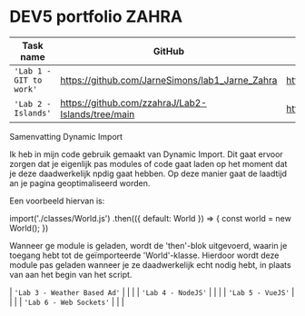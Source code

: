 # DEV5 portfolio ZAHRA

| Task name                    | GitHub     | CodeSandBox   |
| ---------------------------- | ---------- | ------------  |
| `'Lab 1 - GIT to work'`      | https://github.com/JarneSimons/lab1_Jarne_Zahra | https://7xp5r7.csb.app/ |      | 
| `'Lab 2 - Islands'`          | https://github.com/zzahraJ/Lab2-Islands/tree/main           | https://gmk22m.csb.app/# |

Samenvatting Dynamic Import

Ik heb in mijn code gebruik gemaakt van Dynamic Import. 
Dit gaat ervoor zorgen dat je eigenlijk pas modules of code gaat laden op het moment dat je deze daadwerkelijk npdig gaat hebben. Op deze manier gaat de laadtijd an je pagina geoptimaliseerd worden. 

Een voorbeeld hiervan is: 

import('./classes/World.js')
  .then(({ default: World }) => {
    const world = new World();
  })

Wanneer ge module is geladen, wordt de 'then'-blok uitgevoerd, waarin je toegang hebt tot de geïmporteerde 'World'-klasse. Hierdoor wordt deze module pas geladen wanneer je ze daadwerkelijk echt nodig hebt, in plaats van aan het begin van het script.




| `'Lab 3 - Weather Based Ad'` |            |               |
| `'Lab 4 - NodeJS'`           |            |               |
| `'Lab 5 - VueJS'`            |            |               |
| `'Lab 6 - Web Sockets'`      |            |               |
